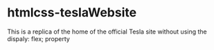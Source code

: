 # htmlcss-teslaWebsite

This is a replica of the home of the official Tesla site without using the dispaly: flex; property
